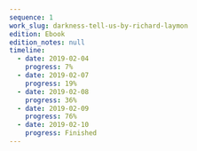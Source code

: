 ```yaml
---
sequence: 1
work_slug: darkness-tell-us-by-richard-laymon
edition: Ebook
edition_notes: null
timeline:
  - date: 2019-02-04
    progress: 7%
  - date: 2019-02-07
    progress: 19%
  - date: 2019-02-08
    progress: 36%
  - date: 2019-02-09
    progress: 76%
  - date: 2019-02-10
    progress: Finished
---
```

